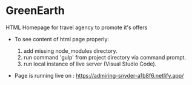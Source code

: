 # GreenEarth
HTML Homepage for travel agency to promote it's offers


- To see content of html page properly:
	1. add missing node_modules directory.
	2. run command 'gulp' from project directory via command prompt.
	3. run local instance of live server (Visual Studio Code).
  
  
- Page is running live on : https://admiring-snyder-a1b8f6.netlify.app/
